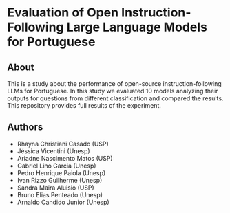 # Evaluation of Open Instruction-Following Large Language Models for Portuguese </p>

## About

This is a study about the performance of open-source instruction-following LLMs for Portuguese. In this study we evaluated 10 models analyzing their outputs for questions from different classification and compared the results. This repository provides full results of the experiment.

## Authors

- Rhayna Christiani Casado (USP)
- Jéssica Vicentini (Unesp)
- Ariadne Nascimento Matos (USP)
- Gabriel Lino Garcia (Unesp)
- Pedro Henrique Paiola (Unesp)
- Ivan Rizzo Guilherme (Unesp)
- Sandra Maira Aluisio (USP)
- Bruno Elias Penteado (Unesp)
- Arnaldo Candido Junior (Unesp)
